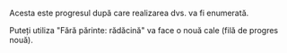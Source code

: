 Acesta este progresul după care realizarea dvs. va fi enumerată.

Puteți utiliza "Fără părinte: rădăcină" va face o nouă cale (filă de progres nouă).